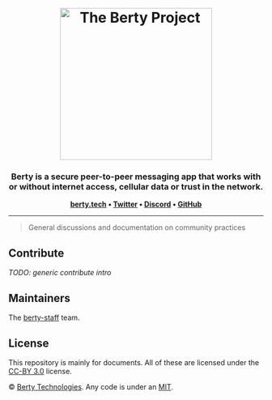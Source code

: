 <h1 align="center">
  <br>
  <img src="https://berty.tech/img/berty.svg" alt="The Berty Project" height="300px">
  <br>
</h1>

<h3 align="center">Berty is a secure peer-to-peer messaging app that works with or without internet access, cellular data or trust in the network.</h3>

<p align="center"><b>
    <a href="https://berty.tech">berty.tech</a> •
    <a href="https://twitter.com/berty">Twitter</a> •
    <a href="https://crpt.fyi/berty-discord">Discord</a> •
    <a href="https://github.com/berty">GitHub</a>
</b></p>

---

> General discussions and documentation on community practices

## Contribute

_TODO: generic contribute intro_

## Maintainers

The [berty-staff](https://github.com/orgs/berty/teams/staff) team.

## License

This repository is mainly for documents. All of these are licensed under the [CC-BY 3.0](https://creativecommons.org/licenses/by/3.0/us/) license.

© [Berty Technologies](https://berty.tech). Any code is under an [MIT](./LICENSE).
